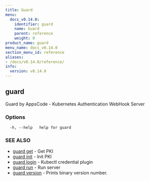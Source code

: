 ```yaml
---
title: Guard
menu:
  docs_v0.14.0:
    identifier: guard
    name: Guard
    parent: reference
    weight: 0
product_name: guard
menu_name: docs_v0.14.0
section_menu_id: reference
aliases:
- /docs/v0.14.0/reference/
info:
  version: v0.14.0
---
```


## guard

Guard by AppsCode - Kubernetes Authentication WebHook Server

### Options

```
  -h, --help   help for guard
```

### SEE ALSO

* [guard get](/docs/v0.14.0/reference/guard_get)	 - Get PKI
* [guard init](/docs/v0.14.0/reference/guard_init)	 - Init PKI
* [guard login](/docs/v0.14.0/reference/guard_login)	 - Kubectl credential plugin
* [guard run](/docs/v0.14.0/reference/guard_run)	 - Run server
* [guard version](/docs/v0.14.0/reference/guard_version)	 - Prints binary version number.

